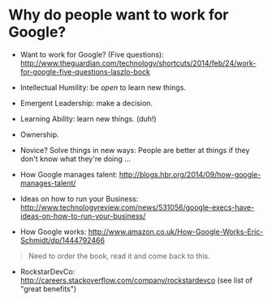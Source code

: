 # Why do people want to work for Google?

- Want to work for Google? (Five questions):
http://www.theguardian.com/technology/shortcuts/2014/feb/24/work-for-google-five-questions-laszlo-bock

- Intellectual Humility: be *open* to learn new things.
- Emergent Leadership: make a decision.
- Learning Ability: learn new things. (duh!)
- Ownership.
- Novice? Solve things in new ways: People are better at
things if they don't know what they're doing ...

- How Google manages talent:
http://blogs.hbr.org/2014/09/how-google-manages-talent/

- Ideas on how to run your Business:
http://www.technologyreview.com/news/531056/google-execs-have-ideas-on-how-to-run-your-business/

- How Google works:
http://www.amazon.co.uk/How-Google-Works-Eric-Schmidt/dp/1444792466

> Need to order the book, read it and come back to this.

- RockstarDevCo: http://careers.stackoverflow.com/company/rockstardevco
(see list of "great benefits")
